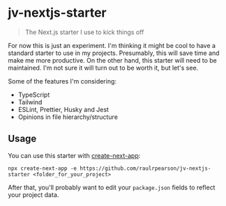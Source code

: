 # jv-nextjs-starter

> The Next.js starter I use to kick things off

For now this is just an experiment. I'm thinking it might be cool to have a
standard starter to use in my projects. Presumably, this will save time and make
me more productive. On the other hand, this starter will need to be maintained.
I'm not sure it will turn out to be worth it, but let's see.

Some of the features I'm considering:

- TypeScript
- Tailwind
- ESLint, Prettier, Husky and Jest
- Opinions in file hierarchy/structure

## Usage

You can use this starter with
[create-next-app](https://nextjs.org/docs/api-reference/create-next-app):

```shell
npx create-next-app -e https://github.com/raulrpearson/jv-nextjs-starter <folder_for_your_project>
```

After that, you'll probably want to edit your `package.json` fields to reflect
your project data.
